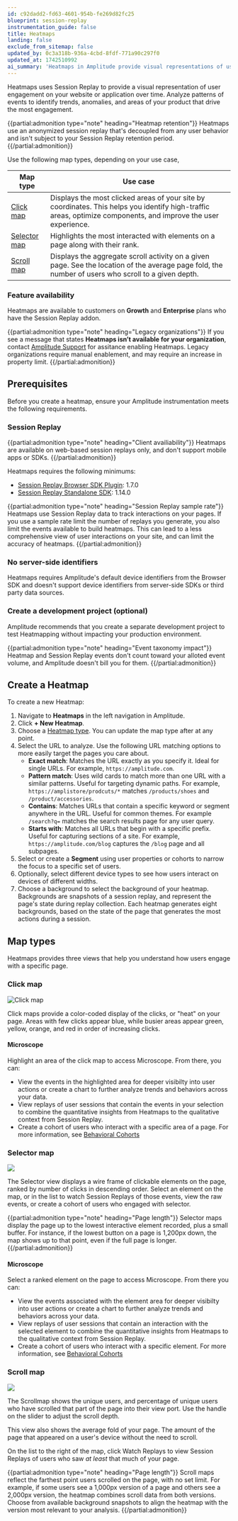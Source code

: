 ```yaml
---
id: c92dadd2-fd63-4601-954b-fe269d82fc25
blueprint: session-replay
instrumentation_guide: false
title: Heatmaps
landing: false
exclude_from_sitemap: false
updated_by: 0c3a318b-936a-4cbd-8fdf-771a90c297f0
updated_at: 1742510992
ai_summary: 'Heatmaps in Amplitude provide visual representations of user engagement on your website. You can analyze event patterns, identify trends, and optimize high-traffic areas. Different map types include Click map, Selector map, and Scroll map. Heatmaps are available on Growth and Enterprise plans with the Session Replay addon. Prerequisites include using web-based session replays and specific SDK versions. You can create a heatmap by selecting the type, URL, segment, and device type. Heatmaps help you understand user interactions through click, selector, and scroll views. You can analyze user actions, watch replays, and create cohorts to improve user experience.'
---
```

Heatmaps uses Session Replay to provide a visual representation of user engagement on your website or application over time. Analyze patterns of events to identify trends, anomalies, and areas of your product that drive the most engagement.

{{partial:admonition type="note" heading="Heatmap retention"}}
Heatmaps use an anonymized session replay that's decoupled from any user behavior and isn't subject to your Session Replay retention period.
{{/partial:admonition}}

Use the following map types, depending on your use case,

| Map type                      | Use case                                                                                                                                                       |
| ----------------------------- | -------------------------------------------------------------------------------------------------------------------------------------------------------------- |
| [Click map](#click-map)       | Displays the most clicked areas of your site by coordinates. This helps you identify high-traffic areas, optimize components, and improve the user experience. |
| [Selector map](#selector-map) | Highlights the most interacted with elements on a page along with their rank.                                                                                  |
| [Scroll map](#scroll-map)     | Displays the aggregate scroll activity on a given page. See the location of the average page fold, the number of users who scroll to a given depth.            |

### Feature availability

Heatmaps are available to customers on **Growth** and **Enterprise** plans who have the Session Replay addon.

{{partial:admonition type="note" heading="Legacy organizations"}}
If you see a message that states **Heatmaps isn’t available for your organization**, contact [Amplitude Support](https://gethelp.amplitude.com) for assitance enabling Heatmaps. Legacy organizations require manual enablement, and may require an increase in property limit.
{{/partial:admonition}}

## Prerequisites

Before you create a heatmap, ensure your Amplitude instrumentation meets the following requirements.

### Session Replay

{{partial:admonition type="note" heading="Client availiability"}}
Heatmaps are available on web-based session replays only, and don't support mobile apps or SDKs.
{{/partial:admonition}}

Heatmaps requires the following minimums:

* [Session Replay Browser SDK Plugin](/docs/session-replay/session-replay-plugin): 1.7.0
* [Session Replay Standalone SDK](/docs/session-replay/session-replay-standalone-sdk): 1.14.0

{{partial:admonition type="note" heading="Session Replay sample rate"}}
Heatmaps use Session Replay data to track interactions on your pages. If you use a sample rate limit the number of replays you generate, you also limit the events available to build heatmaps. This can lead to a less comprehensive view of user interactions on your site, and can limit the accuracy of heatmaps. 
{{/partial:admonition}}

### No server-side identifiers

Heatmaps requires Amplitude's default device identifiers from the Browser SDK and doesn't support device identifiers from server-side SDKs or third party data sources.

### Create a development project (optional)

Amplitude recommends that you create a separate development project to test Heatmapping without impacting your production environment.

{{partial:admonition type="note" heading="Event taxonomy impact"}}
Heatmap and Session Replay events don't count toward your alloted event volume, and Amplitude doesn't bill you for them.
{{/partial:admonition}}

## Create a Heatmap

To create a new Heatmap:

1. Navigate to **Heatmaps** in the left navigation in Amplitude.
2. Click **+ New Heatmap**.
3. Choose a [Heatmap type](#map-types). You can update the map type after at any point.
4. Select the URL to analyze. Use the following URL matching options to more easily target the pages you care about.
   * **Exact match**: Matches the URL exactly as you specify it. Ideal for single URLs. For example, `https://amplitude.com`.
   * **Pattern match**: Uses wild cards to match more than one URL with a similar patterns. Useful for targeting dynamic paths. For example, `https://amplistore/prodcuts/*` matches `/products/shoes` and `/product/accessories`.
   * **Contains**: Matches URLs that contain a specific keyword or segment anywhere in the URL. Useful for common themes. For example `/search?q=` matches the search results page for any user query.
   * **Starts with**: Matches all URLs that begin with a specific prefix. Useful for capturing sections of a site. For example, `https://amplitude.com/blog` captures the `/blog` page and all subpages.
5. Select or create a **Segment** using user properties or cohorts to narrow the focus to a specific set of users.
6. Optionally, select different device types to see how users interact on devices of different widths.
7. Choose a background to select the background of your heatmap. Backgrounds are snapshots of a session replay, and represent the page's state during replay collection. Each heatmap generates eight backgrounds, based on the state of the page that generates the most actions during a session.

## Map types

Heatmaps provides three views that help you understand how users engage with a specific page.

### Click map

![Click map](statamic://asset::help_center_conversions::session-replay/hm1.png)

Click maps provide a color-coded display of the clicks, or "heat" on your page. Areas with few clicks appear blue, while busier areas appear green, yellow, orange, and red in order of increasing clicks.

#### Microscope

Highlight an area of the click map to access Microscope. From there, you can:

* View the events in the highlighted area for deeper visibilty into user actions or create a chart to further analyze trends and behaviors across your data.
* View replays of user sessions that contain the events in your selection to combine the quantitative insights from Heatmaps to the qualitative context from Session Replay.
* Create a cohort of users who interact with a specific area of a page. For more information, see [Behavioral Cohorts](/docs/analytics/behavioral-cohorts)

### Selector map

![](statamic://asset::help_center_conversions::session-replay/hm2.png)

The Selector view displays a wire frame of clickable elements on the page, ranked by number of clicks in descending order. Select an element on the map, or in the list to watch Session Replays of those events, view the raw events, or create a cohort of users who engaged with selector.

{{partial:admonition type="note" heading="Page length"}}
Selector maps display the page up to the lowest interactive element recorded, plus a small buffer. For instance, if the lowest button on a page is 1,200px down, the map shows up to that point, even if the full page is longer.
{{/partial:admonition}}

#### Microscope

Select a ranked element on the page to access Microscope. From there you can:

* View the events associated with the element area for deeper visibilty into user actions or create a chart to further analyze trends and behaviors across your data.
* View replays of user sessions that contain an interaction with the selected element to combine the quantitative insights from Heatmaps to the qualitative context from Session Replay.
* Create a cohort of users who interact with a specific element. For more information, see [Behavioral Cohorts](/docs/analytics/behavioral-cohorts)

### Scroll map

![](statamic://asset::help_center_conversions::session-replay/hm3.png)

The Scrollmap shows the unique users, and percentage of unique users who have scrolled that part of the page into their view port. Use the handle on the slider to adjust the scroll depth.

This view also shows the average fold of your page. The amount of the page that appeared on a user's device without the need to scroll.

On the list to the right of the map, click Watch Replays to view Session Replays of users who saw *at least* that much of your page.

{{partial:admonition type="note" heading="Page length"}}
Scroll maps reflect the farthest point users scrolled on the page, with no set limit. For example, if some users see a 1,000px version of a page and others see a 2,000px version, the heatmap combines scroll data from both versions. Choose from available background snapshots to align the heatmap with the version most relevant to your analysis.
{{/partial:admonition}}